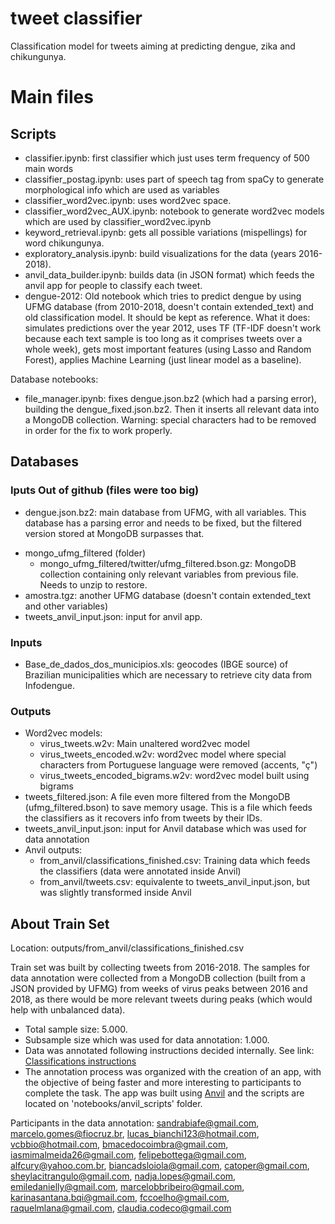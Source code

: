 # tweet classifier
Classification model for tweets aiming at predicting dengue, zika and chikungunya.

# Main files
## Scripts
* classifier.ipynb: first classifier which just uses term frequency of 500 main words
* classifier_postag.ipynb: uses part of speech tag from spaCy to generate morphological info which are used as variables
* classifier_word2vec.ipynb: uses word2vec space.
* classifier_word2vec_AUX.ipynb: notebook to generate word2vec models which are used by classifier_word2vec.ipynb
* keyword_retrieval.ipynb: gets all possible variations (mispellings) for word chikungunya.
* exploratory_analysis.ipynb: build visualizations for the data (years 2016-2018).
* anvil_data_builder.ipynb: builds data (in JSON format) which feeds the anvil app for people to classify each tweet.
* dengue-2012: Old notebook which tries to predict dengue by using UFMG database (from 2010-2018, doesn't contain extended_text) and old classification model. It should be kept as reference. What it does: simulates predictions over the year 2012, uses TF (TF-IDF doesn't work because each text sample is too long as it comprises tweets over a whole week), gets most important features (using Lasso and Random Forest), applies Machine Learning (just linear model as a baseline).

Database notebooks:
* file_manager.ipynb: fixes dengue.json.bz2 (which had a parsing error), building the dengue_fixed.json.bz2. Then it inserts all relevant data into a MongoDB collection. Warning: special characters had to be removed in order for the fix to work properly.

## Databases
### Iputs Out of github (files were too big)
* dengue.json.bz2: main database from UFMG, with all variables. This database has a parsing error and needs to be fixed, but the filtered version stored at MongoDB surpasses that.
<!--- * dengue_fixed.json.bz2: fixed from previous database. Warning: special characters had to be removed in order for the fix to work properly. --->
* mongo_ufmg_filtered (folder) 
	* mongo_ufmg_filtered/twitter/ufmg_filtered.bson.gz: MongoDB collection containing only relevant variables from previous file. Needs to unzip to restore.
* amostra.tgz: another UFMG database (doesn't contain extended_text and other variables)
* tweets_anvil_input.json: input for anvil app.

### Inputs
* Base_de_dados_dos_municipios.xls: geocodes (IBGE source) of Brazilian municipalities which are necessary to retrieve city data from Infodengue.

### Outputs
* Word2vec models: 
	* virus_tweets.w2v: Main unaltered word2vec model
	* virus_tweets_encoded.w2v: word2vec model where special characters from Portuguese language were removed (accents, "ç")
	* virus_tweets_encoded_bigrams.w2v: word2vec model built using bigrams
* tweets_filtered.json: A file even more filtered from the MongoDB (ufmg_filtered.bson) to save memory usage. This is a file which feeds the classifiers as it recovers info from tweets by their IDs.
* tweets_anvil_input.json: input for Anvil database which was used for data annotation
* Anvil outputs:
	* from_anvil/classifications_finished.csv: Training data which feeds the classifiers (data were annotated inside Anvil)
	* from_anvil/tweets.csv:  equivalente to tweets_anvil_input.json, but was slightly transformed inside Anvil

## About Train Set
Location: outputs/from_anvil/classifications_finished.csv

Train set was built by collecting tweets from 2016-2018. The samples for data annotation were collected from a MongoDB collection (built from a JSON provided by UFMG) from weeks of virus peaks between 2016 and 2018, as there would be more relevant tweets during peaks (which would help with unbalanced data). 
* Total sample size: 5.000.
* Subsample size which was used for data annotation: 1.000.
* Data was annotated following instructions decided internally. See link: [Classifications instructions](https://github.com/AlertaDengue/tweet_classifier/blob/master/classification_instructions.md)
* The annotation process was organized with the creation of an app, with the objective of being faster and more interesting to participants to complete the task. The app was built using [Anvil](https://anvil.works/) and the scripts are located on 'notebooks/anvil_scripts' folder.

Participants in the data annotation: sandrabiafe@gmail.com, marcelo.gomes@fiocruz.br, lucas_bianchi123@hotmail.com, vcbbio@hotmail.com, bmacedocoimbra@gmail.com, iasmimalmeida26@gmail.com, felipebottega@gmail.com, alfcury@yahoo.com.br, biancadsloiola@gmail.com, catoper@gmail.com, sheylacitrangulo@gmail.com, nadja.lopes@gmail.com, emiledanielly@gmail.com, marcelobbribeiro@gmail.com, karinasantana.bqi@gmail.com, fccoelho@gmail.com, raquelmlana@gmail.com, claudia.codeco@gmail.com

